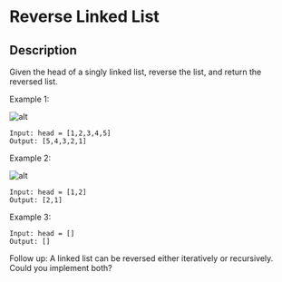 # Reverse Linked List
## Description

Given the head of a singly linked list, reverse the list, and return the reversed list.
 
Example 1:

![alt](https://assets.leetcode.com/uploads/2021/02/19/rev1ex1.jpg)
```
Input: head = [1,2,3,4,5]
Output: [5,4,3,2,1]
```

Example 2:

![alt](https://assets.leetcode.com/uploads/2021/02/19/rev1ex2.jpg)
```
Input: head = [1,2]
Output: [2,1]
```

Example 3:

```
Input: head = []
Output: []
```

Follow up: A linked list can be reversed either iteratively or recursively. Could you implement both?